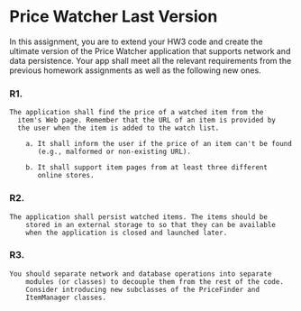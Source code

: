 # Price Watcher Last Version

In this assignment, you are to extend your HW3 code and create the
ultimate version of the Price Watcher application that supports
network and data persistence. Your app shall meet all the relevant
requirements from the previous homework assignments as well as the
following new ones.

### R1. 
    The application shall find the price of a watched item from the
      item's Web page. Remember that the URL of an item is provided by
      the user when the item is added to the watch list.

        a. It shall inform the user if the price of an item can't be found
           (e.g., malformed or non-existing URL).

        b. It shall support item pages from at least three different
           online stores.

### R2. 
    The application shall persist watched items. The items should be
        stored in an external storage to so that they can be available
        when the application is closed and launched later.

### R3. 
    You should separate network and database operations into separate
        modules (or classes) to decouple them from the rest of the code.
        Consider introducing new subclasses of the PriceFinder and
        ItemManager classes.
